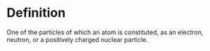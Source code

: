 # Definition

One of the particles of which an atom is constituted, as an electron,
neutron, or a positively charged nuclear particle.
